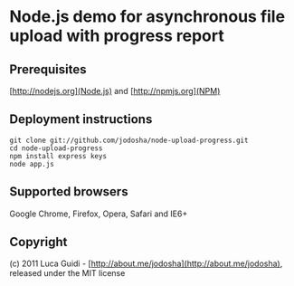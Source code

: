 # Node.js demo for asynchronous file upload with progress report

## Prerequisites
[http://nodejs.org](Node.js) and [http://npmjs.org](NPM)

## Deployment instructions

    git clone git://github.com/jodosha/node-upload-progress.git
    cd node-upload-progress
    npm install express keys
    node app.js

## Supported browsers
Google Chrome, Firefox, Opera, Safari and IE6+

## Copyright
(c) 2011 Luca Guidi - [http://about.me/jodosha](http://about.me/jodosha), released under the MIT license
